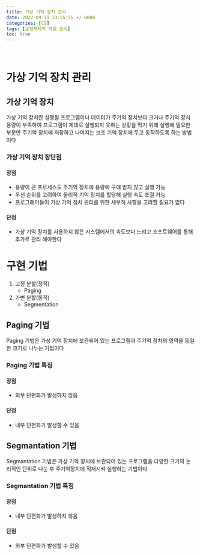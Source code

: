 ```yaml
---
title: 가상 기억 장치 관리
date: 2022-09-19 23:55:55 +/-0000
categories: [CS]
tags: [운영체제의 자원 관리]
toc: true
---
```


<br>

# 가상 기억 장치 관리

## 가상 기억 장치

가상 기억 장치란 실행될 프로그램이나 데이터가 주기억 장치보다 크거나 주기억 장치 용량이 부족하여 프로그램이 제대로 실행되지 못하는 상황을 막기 위해 실행에 필요한 부분만 주기억 장치에 저장하고 나머지는 보조 기억 장치에 두고 동작하도록 하는 방법이다

### 가상 기억 장치 장단점

#### 장점
*  용량이 큰 프로세스도 주기억 장치에 용량에 구애 받지 않고 실행 가능
*  우선 순위를 고려하여 물리적 기억 장치를 할당해 실행 속도 조절 가능  
*  프로그래머들이 가상 기억 장치 관리를 위한 세부적 사항을 고려할 필요가 없다

#### 단점
* 가상 기억 장치를 사용하지 않은 시스템에서의 속도보다 느리고 소프트웨어를 통해 추가로 관리 해야한다

# 구현 기법

1. 고정 분할(정적)
    - Paging
2. 가변 분할(동적)
    - Segmentation

## Paging 기법 

Paging 기법은 가상 기억 장치에 보관되어 있는 프로그램과 주기억 장치의 영역을 동일한 크기로 나누는 기법이다

### Paging 기법 특징

#### 장점
* 외부 단편화가 발생하지 않음

#### 단점
* 내부 단편화가 발생할 수 있음

## Segmantation 기법 

Segmantation 기법은 가상 기억 장치에 보관되어 있는 프로그램을 다양한 크기의 논리적인 단위로 나눈 후 주기억장치에 적재시켜 실행하는 기법이다

### Segmantation 기법 특징

#### 장점
* 내부 단편화가 발생하지 않음

#### 단점
* 외부 단편화가 발생할 수 있음
